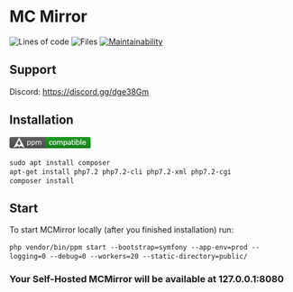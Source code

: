 # MC Mirror
![Lines of code](https://tokei.rs/b1/github/MCMirror/MCMirror?category=code)
![Files](https://tokei.rs/b1/github/AuthMe/AuthMeReloaded?category=files)
[![Maintainability](https://api.codeclimate.com/v1/badges/961f59c5aff8d3c046df/maintainability)](https://codeclimate.com/github/MCMirror/MCMirror/maintainability)

## Support
Discord: https://discord.gg/dge38Gm

## Installation
[![PPM Compatible](https://raw.githubusercontent.com/php-pm/ppm-badge/master/ppm-badge.png)](https://github.com/php-pm/php-pm)

```
sudo apt install composer
apt-get install php7.2 php7.2-cli php7.2-xml php7.2-cgi
composer install
```

## Start
To start MCMirror locally (after you finished installation) run:

```
php vendor/bin/ppm start --bootstrap=symfony --app-env=prod --logging=0 --debug=0 --workers=20 --static-directory=public/
```

### Your Self-Hosted MCMirror will be available at 127.0.0.1:8080
